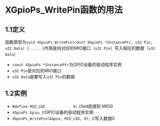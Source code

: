 # XGpioPs_WritePin函数的用法
## 1.1定义
函数原型为`void XGpioPs_WritePin(const XGpioPs *InstancePtr, u32 Pin, u32 Data)
{......}`作用是向对应的MIO接口（`u32 Pin`）写入相应的数据（`u32 Data`）
- `const XGpioPs *InstancePtr`为GPIO设备的驱动程序实例
- `u32 Pin`是对应的MIO接口
- `u32 Data`是要写入`u32 Pin`的数据
## 1.2实例
- `#define MIO_LED             0;`           //led连接到 MIO0
- `XGpioPs Gpio;`                //GPIO设备的驱动程序实例
- `XGpioPs_WritePin(&Gpio, MIO_LED, 0);`  //写入数据0
